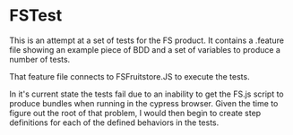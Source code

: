 # FSTest
This is an attempt at a set of tests for the FS product. It contains a .feature file showing an example piece of BDD and a set of variables to produce a number of tests. 

That feature file connects to FSFruitstore.JS to execute the tests. 

In it's current state the tests fail due to an inability to get the FS.js script to produce bundles when running in the cypress browser. Given the time to figure out the root of that problem, I would then begin to create step definitions for each of the defined behaviors in the tests. 
